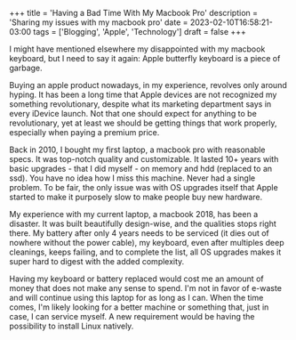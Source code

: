 +++
title = 'Having a Bad Time With My Macbook Pro'
description = 'Sharing my issues with my macbook pro'
date = 2023-02-10T16:58:21-03:00
tags = ['Blogging', 'Apple', 'Technology']
draft = false
+++

I might have mentioned elsewhere my disappointed with my macbook keyboard, but I need to say it again: Apple butterfly keyboard is a piece of garbage.

Buying an apple product nowadays, in my experience, revolves only around hyping. It has been a long time that Apple devices are not recognized my something revolutionary, despite what its marketing department says in every iDevice launch. Not that one should expect for anything to be revolutionary, yet at least we should be getting things that work properly, especially when paying a premium price.

Back in 2010, I bought my first laptop, a macbook pro with reasonable specs. It was top-notch quality and customizable. It lasted 10+ years with basic upgrades - that I did myself - on memory and hdd (replaced to an ssd). You have no idea how I miss this machine. Never had a single problem. To be fair, the only issue was with OS upgrades itself that Apple started to make it purposely slow to make people buy new hardware.

My experience with my current laptop, a macbook 2018, has been a disaster. It was built beautifully design-wise, and the qualities stops right there. My battery after only 4 years needs to be serviced (it dies out of nowhere without the power cable), my keyboard, even after multiples deep cleanings, keeps failing, and to complete the list, all OS upgrades makes it super hard to digest with the added complexity.

Having my keyboard or battery replaced would cost me an amount of money that does not make any sense to spend. I'm not in favor of e-waste and will continue using this laptop for as long as I can. When the time comes, I'm likely looking for a better machine or something that, just in case, I can service myself. A new requirement would be having the possibility to install Linux natively.